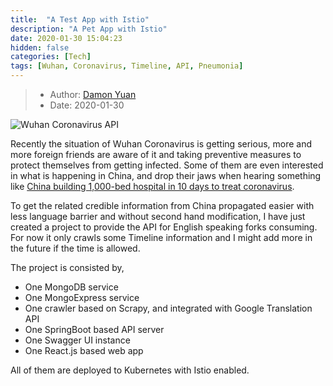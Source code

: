 ```yaml
---
title:  "A Test App with Istio"
description: "A Pet App with Istio"
date: 2020-01-30 15:04:23
hidden: false
categories: [Tech]
tags: [Wuhan, Coronavirus, Timeline, API, Pneumonia]
---
```


> * Author: [Damon Yuan](https://www.damonyuan.com)
> * Date: 2020-01-30

![Wuhan Coronavirus API]({{site.url}}/images/2020-01-31-wuhan-coronavirus-timeline-api/wuhan-coronavirus-api-istio.png "Wuhan Coronavirus API")

Recently the situation of Wuhan Coronavirus is getting serious, more and more foreign friends are aware of it and taking preventive measures to protect themselves from getting infected. Some of them are even interested in what is happening in China, and drop their jaws when hearing something like [China building 1,000-bed hospital in 10 days to treat coronavirus](https://www.dezeen.com/2020/01/27/china-wuhan-huoshenshan-hospital-coronavirus/). 

To get the related credible information from China propagated easier with less language barrier and without second hand modification, I have just created a project to provide the API for English speaking forks consuming. For now it only crawls some Timeline information and I might add more in the future if the time is allowed.

The project is consisted by,

- One MongoDB service
- One MongoExpress service
- One crawler based on Scrapy, and integrated with Google Translation API
- One SpringBoot based API server
- One Swagger UI instance
- One React.js based web app

All of them are deployed to Kubernetes with Istio enabled. 

